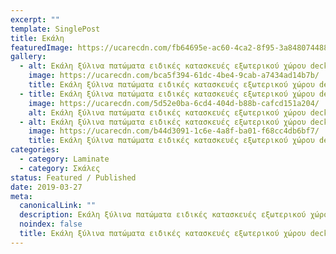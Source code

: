 ```yaml
---
excerpt: ""
template: SinglePost
title: Εκάλη
featuredImage: https://ucarecdn.com/fb64695e-ac60-4ca2-8f95-3a848074488b/
gallery:
  - alt: Εκάλη ξύλινα πατώματα ειδικές κατασκευές εξωτερικού χώρου deck σκάλες
    image: https://ucarecdn.com/bca5f394-61dc-4be4-9cab-a7434ad14b7b/
    title: Εκάλη ξύλινα πατώματα ειδικές κατασκευές εξωτερικού χώρου deck σκάλες
  - title: Εκάλη ξύλινα πατώματα ειδικές κατασκευές εξωτερικού χώρου deck σκάλες
    image: https://ucarecdn.com/5d52e0ba-6cd4-404d-b88b-cafcd151a204/
    alt: Εκάλη ξύλινα πατώματα ειδικές κατασκευές εξωτερικού χώρου deck σκάλες
  - alt: Εκάλη ξύλινα πατώματα ειδικές κατασκευές εξωτερικού χώρου deck σκάλες
    image: https://ucarecdn.com/b44d3091-1c6e-4a8f-ba01-f68cc4db6bf7/
    title: Εκάλη ξύλινα πατώματα ειδικές κατασκευές εξωτερικού χώρου deck σκάλες
categories:
  - category: Laminate
  - category: Σκάλες
status: Featured / Published
date: 2019-03-27
meta:
  canonicalLink: ""
  description: Εκάλη ξύλινα πατώματα ειδικές κατασκευές εξωτερικού χώρου deck σκάλες
  noindex: false
  title: Εκάλη ξύλινα πατώματα ειδικές κατασκευές εξωτερικού χώρου deck σκάλες
---
```

